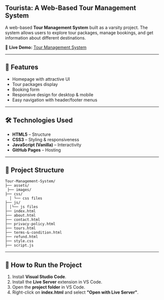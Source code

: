 ## Tourista: A Web-Based Tour Management System  

A web-based **Tour Management System** built as a varsity project. The system allows users to explore tour packages, manage bookings, and get information about different destinations.  

🔗 **Live Demo:** [Tour Management System](https://eliyash355-gif.github.io/Tour-Management-System/index.html)  

---

## 🚀 Features  
- Homepage with attractive UI  
- Tour packages display  
- Booking form  
- Responsive design for desktop & mobile  
- Easy navigation with header/footer menus  

---

## 🛠️ Technologies Used  
- **HTML5** – Structure  
- **CSS3** – Styling & responsiveness  
- **JavaScript (Vanilla)** – Interactivity  
- **GitHub Pages** – Hosting  

---

## 📂 Project Structure
```
Tour-Management-System/
├── assets/
 ├── images/
├── css/
  │ └── css files
├── js/
│ │└── js files
├── index.html
├── about.html
├── contact.html
├── privacy-policy.html
├── tours.html
├── terms-&-condition.html
├── refund.html
├── style.css
├── script.js

```


---

## 🚀 How to Run the Project

1. Install **Visual Studio Code**.  
2. Install the **Live Server** extension in VS Code.  
3. Open the **project folder** in VS Code.  
4. Right-click on **index.html** and select **"Open with Live Server"**.



   
